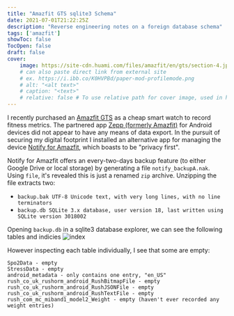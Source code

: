 ```yaml
---
title: "Amazfit GTS sqlite3 Schema"
date: 2021-07-01T21:22:25Z
description: "Reverse engineering notes on a foreign database schema"
tags: ['amazfit']
showToc: false
TocOpen: false
draft: false
cover:
    image: https://site-cdn.huami.com/files/amazfit/en/gts/section-4.jpg
    # can also paste direct link from external site
    # ex. https://i.ibb.co/K0HVPBd/paper-mod-profilemode.png
    # alt: "<alt text>"
    # caption: "<text>"
    # relative: false # To use relative path for cover image, used in hugo Page-bundles
---
```


I recently purchased an [Amazfit GTS](https://www.amazfit.com/en/gts) as a cheap smart watch to record fitness metrics. The partnered app [Zepp (formerly Amazfit)](https://play.google.com/store/apps/details?id=com.huami.watch.hmwatchmanager) for Android devices did not appear to have any means of data export. In the pursuit of securing my digital footprint I installed an alternative app for managing the device [Notify for Amazfit](https://play.google.com/store/apps/details?id=com.mc.amazfit1), which boasts to be "privacy first". 

Notify for Amazfit offers an every-two-days backup feature (to either Google Drive or local storage) by generating a file `notify_backupA.nak`. Using `file`, it's revealed this is just a renamed `zip` archive. Unzipping the file extracts two:
* `backup.bak UTF-8 Unicode text, with very long lines, with no line terminators`
* `backup.db SQLite 3.x database, user version 18, last written using SQLite version 3018002`

Opening `backup.db` in a sqlite3 database explorer, we can see the following tables and indicies
![index](https://imgur.com/a8grUuK.png)

However inspecting each table individually, I see that some are empty:
```
Spo2Data - empty
StressData - empty
android_metadata - only contains one entry, "en_US"
rush_co_uk_rushorm_android_RushBitmapFile - empty
rush_co_uk_rushorm_android_RushJSONFile - empty
rush_co_uk_rushorm_android_RushTextFile - empty
rush_com_mc_miband1_model2_Weight - empty (haven't ever recorded any weight entries)
```
